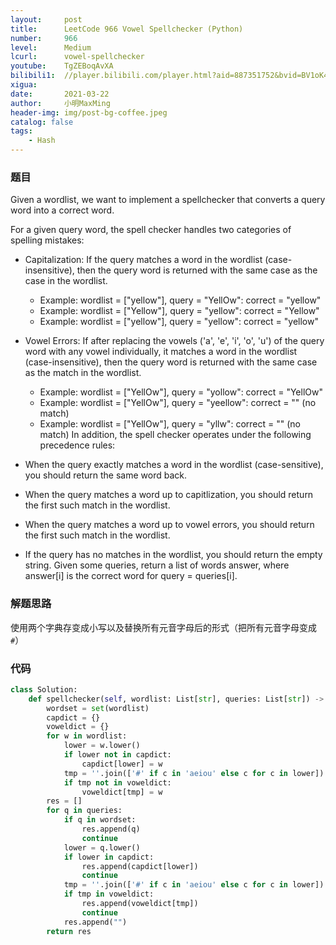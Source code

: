 ```yaml
---
layout:     post
title:      LeetCode 966 Vowel Spellchecker (Python)
number:     966
level:      Medium
lcurl:      vowel-spellchecker
youtube:    TgZEBoqAvXA
bilibili1:  //player.bilibili.com/player.html?aid=887351752&bvid=BV1oK4y1T7kR&cid=314173455&page=1
xigua:      
date:       2021-03-22
author:     小明MaxMing
header-img: img/post-bg-coffee.jpeg
catalog: false
tags:
    - Hash
---
```


### 题目

Given a wordlist, we want to implement a spellchecker that converts a query word into a correct word.

For a given query word, the spell checker handles two categories of spelling mistakes:

- Capitalization: If the query matches a word in the wordlist (case-insensitive), then the query word is returned with the same case as the case in the wordlist.
  - Example: wordlist = ["yellow"], query = "YellOw": correct = "yellow"
  - Example: wordlist = ["Yellow"], query = "yellow": correct = "Yellow"
  - Example: wordlist = ["yellow"], query = "yellow": correct = "yellow"
- Vowel Errors: If after replacing the vowels ('a', 'e', 'i', 'o', 'u') of the query word with any vowel individually, it matches a word in the wordlist (case-insensitive), then the query word is returned with the same case as the match in the wordlist.
  - Example: wordlist = ["YellOw"], query = "yollow": correct = "YellOw"
  - Example: wordlist = ["YellOw"], query = "yeellow": correct = "" (no match)
  - Example: wordlist = ["YellOw"], query = "yllw": correct = "" (no match)
In addition, the spell checker operates under the following precedence rules:

- When the query exactly matches a word in the wordlist (case-sensitive), you should return the same word back.
- When the query matches a word up to capitlization, you should return the first such match in the wordlist.
- When the query matches a word up to vowel errors, you should return the first such match in the wordlist.
- If the query has no matches in the wordlist, you should return the empty string.
Given some queries, return a list of words answer, where answer[i] is the correct word for query = queries[i].

### 解题思路

使用两个字典存变成小写以及替换所有元音字母后的形式（把所有元音字母变成`#`）

### 代码
```python
class Solution:
    def spellchecker(self, wordlist: List[str], queries: List[str]) -> List[str]:
        wordset = set(wordlist)
        capdict = {}
        voweldict = {}
        for w in wordlist:
            lower = w.lower()
            if lower not in capdict:
                capdict[lower] = w
            tmp = ''.join(['#' if c in 'aeiou' else c for c in lower])
            if tmp not in voweldict:
                voweldict[tmp] = w
        res = []
        for q in queries:
            if q in wordset:
                res.append(q)
                continue
            lower = q.lower()
            if lower in capdict:
                res.append(capdict[lower])
                continue
            tmp = ''.join(['#' if c in 'aeiou' else c for c in lower])
            if tmp in voweldict:
                res.append(voweldict[tmp])
                continue
            res.append("")
        return res
```
